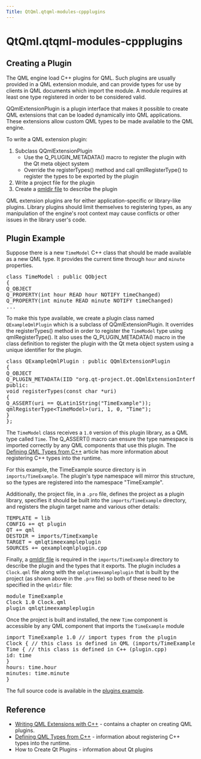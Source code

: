 ```yaml
---
Title: QtQml.qtqml-modules-cppplugins
---
```


# QtQml.qtqml-modules-cppplugins

<span class="subtitle"></span>
<!-- $$$qtqml-modules-cppplugins.html-description -->
<h2 id="creating-a-plugin">Creating a Plugin</h2>
<p>The QML engine load C++ plugins for QML. Such plugins are usually provided in a QML extension module, and can provide types for use by clients in QML documents which import the module. A module requires at least one type registered in order to be considered valid.</p>
<p>QQmlExtensionPlugin is a plugin interface that makes it possible to create QML extensions that can be loaded dynamically into QML applications. These extensions allow custom QML types to be made available to the QML engine.</p>
<p>To write a QML extension plugin:</p>
<ol class="1">
<li>Subclass QQmlExtensionPlugin<ul>
<li>Use the Q_PLUGIN_METADATA() macro to register the plugin with the Qt meta object system</li>
<li>Override the registerTypes() method and call qmlRegisterType() to register the types to be exported by the plugin</li>
</ul>
</li>
<li>Write a project file for the plugin</li>
<li>Create a <a href="QtQml.qtqml-modules-qmldir.md">qmldir file</a> to describe the plugin</li>
</ol>
<p>QML extension plugins are for either application-specific or library-like plugins. Library plugins should limit themselves to registering types, as any manipulation of the engine's root context may cause conflicts or other issues in the library user's code.</p>
<h2 id="plugin-example">Plugin Example</h2>
<p>Suppose there is a new <code>TimeModel</code> C++ class that should be made available as a new QML type. It provides the current time through <code>hour</code> and <code>minute</code> properties.</p>
<pre class="cpp"><span class="keyword">class</span> TimeModel : <span class="keyword">public</span> <span class="type">QObject</span>
{
Q_OBJECT
Q_PROPERTY(<span class="type">int</span> hour READ hour NOTIFY timeChanged)
Q_PROPERTY(<span class="type">int</span> minute READ minute NOTIFY timeChanged)
...</pre>
<p>To make this type available, we create a plugin class named <code>QExampleQmlPlugin</code> which is a subclass of QQmlExtensionPlugin. It overrides the registerTypes() method in order to register the <code>TimeModel</code> type using qmlRegisterType(). It also uses the Q_PLUGIN_METADATA() macro in the class definition to register the plugin with the Qt meta object system using a unique identifier for the plugin.</p>
<pre class="cpp"><span class="keyword">class</span> <span class="type">QExampleQmlPlugin</span> : <span class="keyword">public</span> <span class="type">QQmlExtensionPlugin</span>
{
Q_OBJECT
Q_PLUGIN_METADATA(IID <span class="string">&quot;org.qt-project.Qt.QQmlExtensionInterface&quot;</span>)
<span class="keyword">public</span>:
<span class="type">void</span> registerTypes(<span class="keyword">const</span> <span class="type">char</span> <span class="operator">*</span>uri)
{
Q_ASSERT(uri <span class="operator">=</span><span class="operator">=</span> QLatin1String(<span class="string">&quot;TimeExample&quot;</span>));
qmlRegisterType<span class="operator">&lt;</span>TimeModel<span class="operator">&gt;</span>(uri<span class="operator">,</span> <span class="number">1</span><span class="operator">,</span> <span class="number">0</span><span class="operator">,</span> <span class="string">&quot;Time&quot;</span>);
}
};</pre>
<p>The <code>TimeModel</code> class receives a <code>1.0</code> version of this plugin library, as a QML type called <code>Time</code>. The Q_ASSERT() macro can ensure the type namespace is imported correctly by any QML components that use this plugin. The <a href="QtQml.qtqml-cppintegration-definetypes.md">Defining QML Types from C++</a> article has more information about registering C++ types into the runtime.</p>
<p>For this example, the TimeExample source directory is in <code>imports/TimeExample</code>. The plugin's type namespace will mirror this structure, so the types are registered into the namespace &quot;TimeExample&quot;.</p>
<p>Additionally, the project file, in a <code>.pro</code> file, defines the project as a plugin library, specifies it should be built into the <code>imports/TimeExample</code> directory, and registers the plugin target name and various other details:</p>
<pre class="cpp">TEMPLATE <span class="operator">=</span> lib
CONFIG <span class="operator">+</span><span class="operator">=</span> qt plugin
QT <span class="operator">+</span><span class="operator">=</span> qml
DESTDIR <span class="operator">=</span> imports<span class="operator">/</span>TimeExample
TARGET <span class="operator">=</span> qmlqtimeexampleplugin
SOURCES <span class="operator">+</span><span class="operator">=</span> qexampleqmlplugin<span class="operator">.</span>cpp</pre>
<p>Finally, a <a href="QtQml.qtqml-modules-qmldir.md">qmldir file</a> is required in the <code>imports/TimeExample</code> directory to describe the plugin and the types that it exports. The plugin includes a <code>Clock.qml</code> file along with the <code>qmlqtimeexampleplugin</code> that is built by the project (as shown above in the <code>.pro</code> file) so both of these need to be specified in the <code>qmldir</code> file:</p>
<pre class="cpp">module TimeExample
Clock <span class="number">1.0</span> Clock<span class="operator">.</span>qml
plugin qmlqtimeexampleplugin</pre>
<p>Once the project is built and installed, the new <code>Time</code> component is accessible by any QML component that imports the <code>TimeExample</code> module</p>
<pre class="qml">import TimeExample 1.0 <span class="comment">// import types from the plugin</span>
<span class="type">Clock</span> { <span class="comment">// this class is defined in QML (imports/TimeExample/Clock.qml)</span>
<span class="type">Time</span> { <span class="comment">// this class is defined in C++ (plugin.cpp)</span>
<span class="name">id</span>: <span class="name">time</span>
}
<span class="name">hours</span>: <span class="name">time</span>.<span class="name">hour</span>
<span class="name">minutes</span>: <span class="name">time</span>.<span class="name">minute</span>
}</pre>
<p>The full source code is available in the <a href="https://developer.ubuntu.comapps/qml/sdk-15.04/QtQml.qmlextensionplugins/">plugins example</a>.</p>
<h2 id="reference">Reference</h2>
<ul>
<li><a href="https://developer.ubuntu.comapps/qml/sdk-15.04/QtQml.tutorials-extending-qml/">Writing QML Extensions with C++</a> - contains a chapter on creating QML plugins.</li>
<li><a href="QtQml.qtqml-cppintegration-definetypes.md">Defining QML Types from C++</a> - information about registering C++ types into the runtime.</li>
<li>How to Create Qt Plugins - information about Qt plugins</li>
</ul>
<!-- @@@qtqml-modules-cppplugins.html -->
